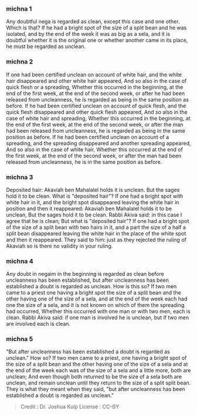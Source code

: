 
### michna 1
Any doubtful nega is regarded as clean, except this case and one other. Which is that? If he had a bright spot of the size of a split bean and he was isolated, and by the end of the week it was as big as a sela, and it is doubtful whether it is the original one or whether another came in its place, he must be regarded as unclean.

### michna 2
If one had been certified unclean on account of white hair, and the white hair disappeared and other white hair appeared, And so also in the case of quick flesh or a spreading, Whether this occurred in the beginning, at the end of the first week, at the end of the second week, or after he had been released from uncleanness, he is regarded as being in the same position as before. If he had been certified unclean on account of quick flesh, and the quick  flesh disappeared and other quick flesh appeared, And so also in the case of white hair and spreading, Whether this occurred in the beginning, at the end of the first week, at the end of the second week, or after the man had been released from uncleanness, he is regarded as being in the same position as before. If he had been certified unclean on account of a spreading, and the spreading disappeared and another spreading appeared, And so also in the case of white hair, Whether this occurred at the end of the first week, at the end of the second week, or after the man had been released from uncleanness, he is in the same position as before.

### michna 3
Deposited hair: Akaviah ben Mahalalel holds it is unclean. But the sages hold it to be clean. What is "deposited hair"? If one had a bright spot with white hair in it, and the bright spot disappeared leaving the white hair in position and then it reappeared: Akaviah ben Mahalalel holds it to be unclean, But the sages hold it to be clean. Rabbi Akiva said: in this case I agree that he is clean; But what is "deposited hair"?   If one had a bright spot of the size of a split bean with two hairs in it, and a part the size of a half a split bean disappeared leaving the white hair in the place of the white spot and then it reappeared. They said to him: just as they rejected the ruling of Akaviah so is there no validity in your ruling.

### michna 4
Any doubt in negaim in the beginning is regarded as clean before uncleanness has been established, but after uncleanness has been established a doubt is regarded as unclean. How is this so? If two men came to a priest one having a bright spot the size of a split bean and the other having one of the size of a sela, and at the end of the week each had one the size of a sela, and it is not known on which of them the spreading had occurred, Whether this occurred with one man or with two men, each is clean. Rabbi Akiva said: if one man is involved he is unclean, but if two men are involved each is clean.

### michna 5
"But after uncleanness has been established a doubt is regarded as unclean." How so? If two men came to a priest, one having a bright spot of the size of a split bean and the other having one of the size of a sela and at the end of the week each was of the size of a sela and a little more, both are unclean; And even though both returned to be the size of a sela both are unclean, and remain unclean until they return to the size of a split split bean. They is what they meant when they said, "but after uncleanness has been established a doubt is regarded as unclean."

>Credit : Dr. Joshua Kulp
>License : CC-BY